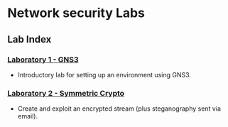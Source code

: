 # Network security Labs

## Lab Index

### [Laboratory 1 - GNS3](https://github.com/DeMaCS-UNICAL/NetworkSecurity/blob/master/2025-lab/lab01)
- Introductory lab for setting up an environment using GNS3.

### [Laboratory 2 - Symmetric Crypto](https://github.com/DeMaCS-UNICAL/NetworkSecurity/blob/master/2025-lab/lab02)
- Create and exploit an encrypted stream (plus steganography sent via email).